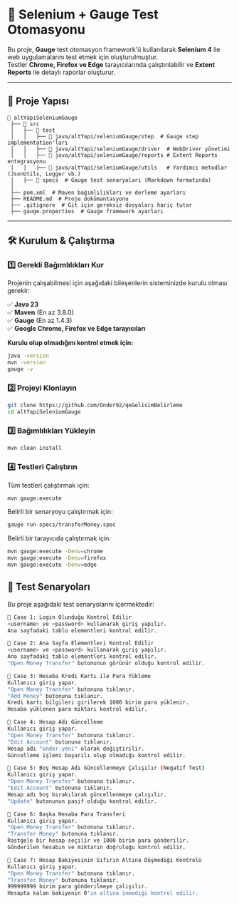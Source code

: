 # 🚀 Selenium + Gauge Test Otomasyonu

Bu proje, **Gauge** test otomasyon framework'ü kullanılarak **Selenium 4** ile web uygulamalarını test etmek için oluşturulmuştur.  
Testler **Chrome, Firefox ve Edge** tarayıcılarında çalıştırılabilir ve **Extent Reports** ile detaylı raporlar oluşturur.

---

## 📌 Proje Yapısı
```plaintext
📂 altYapiSeleniumGauge
 ├── 📂 src
 │   ├── 📂 test
 │   │   ├── 📂 java/altYapi/seleniumGauge/step  # Gauge step implementation'ları
 │   │   ├── 📂 java/altYapi/seleniumGauge/driver  # WebDriver yönetimi
 │   │   ├── 📂 java/altYapi/seleniumGauge/reports # Extent Reports entegrasyonu
 │   │   ├── 📂 java/altYapi/seleniumGauge/utils   # Yardımcı metodlar (JsonUtils, Logger vb.)
 │   ├── 📂 specs  # Gauge test senaryoları (Markdown formatında)
 │
 ├── pom.xml  # Maven bağımlılıkları ve derleme ayarları
 ├── README.md  # Proje dokümantasyonu
 ├── .gitignore  # Git için gereksiz dosyaları hariç tutar
 ├── gauge.properties  # Gauge framework ayarları
 ```


---

## 🛠 **Kurulum & Çalıştırma**

### **1️⃣ Gerekli Bağımlılıkları Kur**
Projenin çalışabilmesi için aşağıdaki bileşenlerin sisteminizde kurulu olması gerekir:

✅ **Java 23**  
✅ **Maven** (En az 3.8.0)  
✅ **Gauge** (En az 1.4.3)  
✅ **Google Chrome, Firefox ve Edge tarayıcıları**

**Kurulu olup olmadığını kontrol etmek için:**
```sh
java -version
mvn -version
gauge -v
```
### **2️⃣ Projeyi Klonlayın**
```sh
git clone https://github.com/Onder92/qeGelisimBelirleme
cd altYapiSeleniumGauge
```
### **3️⃣ Bağımlılıkları Yükleyin**
```sh
mvn clean install
```
### **4️⃣ Testleri Çalıştırın**
Tüm testleri çalıştırmak için:

```sh
mvn gauge:execute
```
Belirli bir senaryoyu çalıştırmak için:

```sh
gauge run specs/transferMoney.spec
```
Belirli bir tarayıcıda çalıştırmak için:

```sh
mvn gauge:execute -Denv=chrome
mvn gauge:execute -Denv=firefox
mvn gauge:execute -Denv=edge
```
## 📌 Test Senaryoları
Bu proje aşağıdaki test senaryolarını içermektedir:
```sh
🔹 Case 1: Login Olunduğu Kontrol Edilir
<username> ve <password> kullanarak giriş yapılır.
Ana sayfadaki tablo elementleri kontrol edilir.

🔹 Case 2: Ana Sayfa Elementleri Kontrol Edilir
<username> ve <password> kullanarak giriş yapılır.
Ana sayfadaki tablo elementleri kontrol edilir.
"Open Money Transfer" butonunun görünür olduğu kontrol edilir.

🔹 Case 3: Hesaba Kredi Kartı ile Para Yükleme
Kullanıcı giriş yapar.
"Open Money Transfer" butonuna tıklanır.
"Add Money" butonuna tıklanır.
Kredi kartı bilgileri girilerek 1000 birim para yüklenir.
Hesaba yüklenen para miktarı kontrol edilir.

🔹 Case 4: Hesap Adı Güncelleme
Kullanıcı giriş yapar.
"Open Money Transfer" butonuna tıklanır.
"Edit Account" butonuna tıklanır.
Hesap adı "onder.yeni" olarak değiştirilir.
Güncelleme işlemi başarılı olup olmadığı kontrol edilir.

🔹 Case 5: Boş Hesap Adı Güncellenmeye Çalışılır (Negatif Test)
Kullanıcı giriş yapar.
"Open Money Transfer" butonuna tıklanır.
"Edit Account" butonuna tıklanır.
Hesap adı boş bırakılarak güncellenmeye çalışılır.
"Update" butonunun pasif olduğu kontrol edilir.

🔹 Case 6: Başka Hesaba Para Transferi
Kullanıcı giriş yapar.
"Open Money Transfer" butonuna tıklanır.
"Transfer Money" butonuna tıklanır.
Rastgele bir hesap seçilir ve 1000 birim para gönderilir.
Gönderilen hesabın ve miktarın doğruluğu kontrol edilir.

🔹 Case 7: Hesap Bakiyesinin Sıfırın Altına Düşmediği Kontrolü
Kullanıcı giriş yapar.
"Open Money Transfer" butonuna tıklanır.
"Transfer Money" butonuna tıklanır.
999999999 birim para gönderilmeye çalışılır.
Hesapta kalan bakiyenin 0'ın altına inmediği kontrol edilir.
```